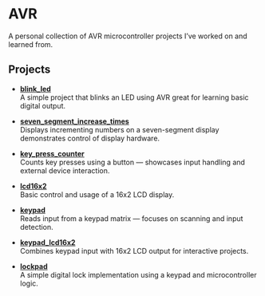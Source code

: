 # AVR
A personal collection of AVR microcontroller projects I’ve worked on and learned from.

## Projects

- **[blink_led](./blink_led)**  
  A simple project that blinks an LED using AVR great for learning basic digital output.

- **[seven_segment_increase_times](./seven_segment)**  
  Displays incrementing numbers on a seven-segment display demonstrates control of display hardware.

- **[key_press_counter](./key_press_counter)**  
  Counts key presses using a button — showcases input handling and external device interaction.

- **[lcd16x2](./lcd16x2)**  
  Basic control and usage of a 16x2 LCD display.

- **[keypad](./keypad)**  
  Reads input from a keypad matrix — focuses on scanning and input detection.

- **[keypad_lcd16x2](./keypad_lcd16x2)**  
  Combines keypad input with 16x2 LCD output for interactive projects.

- **[lockpad](./lockPad)**  
  A simple digital lock implementation using a keypad and microcontroller logic.
